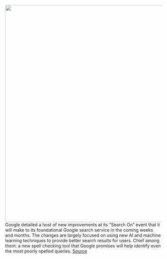 <img src='https://cdn.vox-cdn.com/thumbor/jlNoSuQ0xGEfi0M0z0hksJqw4bA=/0x0:2040x1360/1200x800/filters:focal(857x517:1183x843)/cdn.vox-cdn.com/uploads/chorus_image/image/67638721/acastro_180427_1777_0001.0.jpg' width='700px' /><br/>
Google detailed a host of new improvements at its “Search On” event that it will make to its foundational Google search service in the coming weeks and months. The changes are largely focused on using new AI and machine learning techniques to provide better search results for users. Chief among them: a new spell checking tool that Google promises will help identify even the most poorly spelled queries.
<a href='https://www.theverge.com/2020/10/15/21518034/google-search-ai-machine-learning-spelling-video-chapters-better-results'> Source <a/>